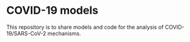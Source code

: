 # COVID-19 models

This repository is to share models and code for the analysis of COVID-19/SARS-CoV-2 mechanisms.